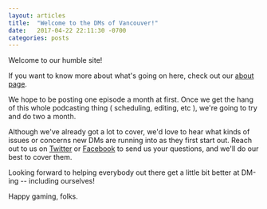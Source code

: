 ```yaml
---
layout: articles
title:  "Welcome to the DMs of Vancouver!"
date:   2017-04-22 22:11:30 -0700
categories: posts
---
```


Welcome to our humble site!

If you want to know more about what's going on here, check out
our [about page](/about/).

We hope to be posting one episode a month at first. Once we get the hang of this
whole podcasting thing ( scheduling, editing, etc ), we're going to try and do
two a month. 

Although we've already got a lot to cover, we'd love to hear what kinds of
issues or concerns new DMs are running into as they first start out. Reach out
to us on [Twitter](https://twitter.com/dmsofvancouver)
or [Facebook](https://www.facebook.com/groups/dmsofvancouver) to send us your
questions, and we'll do our best to cover them.

Looking forward to helping everybody out there get a little bit better at DM-ing
-- including ourselves!

Happy gaming, folks.


